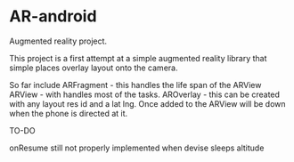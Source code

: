 AR-android
==========

Augmented reality project.

This project is a first attempt at a simple augmented reality library that simple places overlay layout onto the camera.

So far include 
ARFragment - this handles the life span of the ARView
ARView - with handles most of the tasks.
AROverlay - this can be created with any layout res id and a lat lng. Once added to the ARView will be down when the phone is directed at it.


TO-DO

onResume still not properly implemented when devise sleeps
altitude
